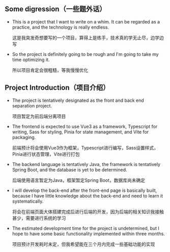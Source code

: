 ## Some digression（一些题外话）

- This is a project that I want to write on a whim. It can be regarded as a practice, and the technology is really endless.

  这是我突发奇想要写的一个项目，算得上是练手，技术真的学无止尽，边学边写

- So the project is definitely going to be rough and I'm going to take my time optimizing it.

  所以项目肯定会很粗糙，等我慢慢优化

## Project Introduction（项目介绍）

- The project is tentatively designated as the front and back end separation project.

  项目暂定为前后端分离项目

- The frontend is expected to use Vue3 as a framework, Typescript for writing, Sass for styling, Pinia for state management, and Vite for packaging.

  前端预计将会使用Vue3作为框架，Typescript进行编写，Sass设置样式，Pinia进行状态管理，Vite进行打包

- The backend language is tentatively Java, the framework is tentatively Spring Boot, and the database is yet to be determined.

  后端使用语言暂定为Java，框架暂定Spring Boot，数据库尚未确定

- I will develop the back-end after the front-end page is basically built, because I have little knowledge about the back-end and need to learn it systematically.

  将会在前端页面大体搭建完成后进行后端的开发，因为后端的相关知识我接触甚少，需要进行系统的学习

- The estimated development time for the project is undetermined, but I hope to have some basic functionality implemented within three months.

  项目预计开发耗时未定，但我希望能在三个月内完成一些基础功能的实现